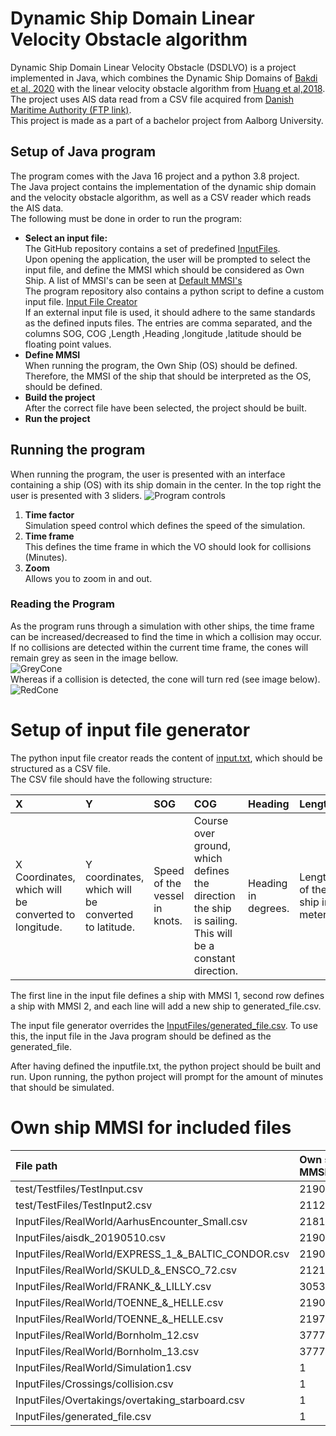# Dynamic Ship Domain Linear Velocity Obstacle algorithm
Dynamic Ship Domain Linear Velocity Obstacle (DSDLVO) is a project implemented in Java, which combines the Dynamic Ship Domains of [Bakdi et al, 2020](https://www.mdpi.com/2077-1312/8/1/5) with the linear velocity obstacle algorithm from [Huang et al,2018](https://www.sciencedirect.com/science/article/abs/pii/S0029801818300015). <br>
The project uses AIS data read from a CSV file acquired from [Danish Maritime Authority (FTP link)](ftp://ftp.ais.dk/ais_data/). <br>
This project is made as a part of a bachelor project from Aalborg University. 

## Setup of Java program
The program comes with the Java 16 project and a python 3.8 project.<br>
The Java project contains the implementation of the dynamic ship domain and the velocity obstacle algorithm, as well as a CSV reader which reads the AIS data.  
The following must be done in order to run the program:

* **Select an input file:**<br>
  The GitHub repository contains a set of predefined [InputFiles](https://github.com/dkalaxdk/P6-Projekt/tree/master/InputFiles). <br>
  Upon opening the application, the user will be prompted to select the input file, and define the MMSI which should be considered as Own Ship. A list of MMSI's can be seen at [Default MMSI's](#own-ship-mmsi-for-included-files)<br>
  The program repository also contains a python script to define a custom input file. [Input File Creator](#setup-of-input-file-generator)<br>
  If an external input file is used, it should adhere to the same standards as the defined inputs files. The entries are comma separated, and the columns SOG, COG ,Length ,Heading ,longitude ,latitude should be floating point values.
* **Define MMSI**<br>
  When running the program, the Own Ship (OS) should be defined. Therefore, the MMSI of the ship that should be interpreted as the OS, should be defined.
* **Build the project**<br>
  After the correct file have been selected, the project should be built. <br>
* **Run the project**



## Running the program
When running the program, the user is presented with an interface containing a ship (OS) with its ship domain in the center. In the top right the user is presented with 3 sliders.
![Program controls](readMeAssets/Controls.PNG)
1. **Time factor** <br> Simulation speed control which defines the speed of the simulation.
2. **Time frame** <br> This defines the time frame in which the VO should look for collisions (Minutes).
3. **Zoom** <br> Allows you to zoom in and out.

### Reading the Program
As the program runs through a simulation with other ships, the time frame can be increased/decreased to find the time in which a collision may occur. <br>
If no collisions are detected within the current time frame, the cones will remain grey as seen in the image bellow. <br>
![GreyCone](readMeAssets/crossing_no_collision.png) <br>
Whereas if a collision is detected, the cone will turn red (see image below).<br>
![RedCone](readMeAssets/crossing_collision.png)



# Setup of input file generator

The python input file creator reads the content of [input.txt](https://github.com/dkalaxdk/P6-Projekt/blob/master/DataGenerator/input.txt), which should be structured as a CSV file. <br>
The CSV file should have the following structure: <br>

**X**|**Y**|**SOG**|**COG**|**Heading**|**Length**|**Width**
:-----|:-----|:-----|:-----|:-----|:-----|:-----
X Coordinates, which will be converted to longitude. |Y coordinates, which will be converted to latitude. |Speed of the vessel in knots.| Course over ground, which defines the direction the ship is sailing. This will be a constant direction. | Heading in degrees.| Length of the ship in meters. | Width of the ship in meters.<br>

The first line in the input file defines a ship with MMSI 1, second row defines a ship with MMSI 2, and each line will add a new ship to generated_file.csv. <br>

The input file generator overrides the [InputFiles/generated_file.csv](https://github.com/dkalaxdk/P6-Projekt/blob/master/InputFiles/generated_file.csv). To use this, the input file in the Java program should be defined as the generated_file. <br>

After having defined the inputfile.txt, the python project should be built and run. Upon running, the python project will prompt for the amount of minutes that should be simulated.


# Own ship MMSI for included files
|**File path**|**Own ship MMSI**|
|:-----|:-----|
|test/Testfiles/TestInput.csv|219004612|
|test/TestFiles/TestInput2.csv|211235221|
|InputFiles/RealWorld/AarhusEncounter_Small.csv|218176000|
|InputFiles/aisdk_20190510.csv|219017081|
|InputFiles/RealWorld/EXPRESS_1_&_BALTIC_CONDOR.csv|219017081|
|InputFiles/RealWorld/SKULD_&_ENSCO_72.csv|212172000|
|InputFiles/RealWorld/FRANK_&_LILLY.csv|305369000|
|InputFiles/RealWorld/TOENNE_&_HELLE.csv|219001359|
|InputFiles/RealWorld/TOENNE_&_HELLE.csv|219798000|
|InputFiles/RealWorld/Bornholm_12.csv|377739000|
|InputFiles/RealWorld/Bornholm_13.csv|377739000|
|InputFiles/RealWorld/Simulation1.csv|1|
|InputFiles/Crossings/collision.csv|1|
|InputFiles/Overtakings/overtaking_starboard.csv|1|
|InputFiles/generated_file.csv|1|
